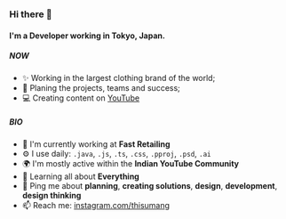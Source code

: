### Hi there 👋

#### I'm a Developer working in Tokyo, Japan.

##### NOW

- ✨ Working in the largest clothing brand of the world;
- 🧗 Planing the projects, teams and success;
- 💻 Creating content on [YouTube](https://www.youtube.com/GetSaged)

##### BIO

- 🏢 I'm currently working at **Fast Retailing**
- ⚙️ I use daily: `.java`, `.js`, `.ts`, `.css`, `.pproj`, `.psd`, `.ai`
- 🌍 I'm mostly active within the **Indian YouTube Community**
- 🌱 Learning all about **Everything**
- 💬 Ping me about **planning**, **creating solutions**, **design**, **development**, **design thinking**
- 📫 Reach me: [instagram.com/thisumang](https://instagram.com/thisumang)
